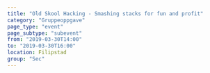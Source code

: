```yaml
---
title: "Old Skool Hacking - Smashing stacks for fun and profit"
category: "Gruppeoppgave"
page_type: "event"
page_subtype: "subevent"
from: "2019-03-30T14:00"
to: "2019-03-30T16:00"
location: Filipstad
group: "Sec"
---
```

